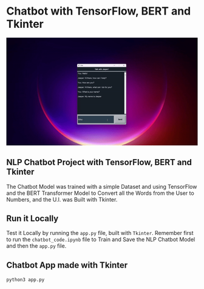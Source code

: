 # Chatbot with TensorFlow, BERT and Tkinter

![](./preview.gif)

##  NLP Chatbot Project with TensorFlow, BERT and Tkinter

The Chatbot Model was trained with a simple Dataset and using TensorFlow and the BERT Transformer Model to Convert all the Words from the User to Numbers, and the U.I. was Built with Tkinter.

## Run it Locally

Test it Locally by running the `app.py` file, built with `Tkinter`. Remember first to run the `chatbot_code.ipynb` file to Train and Save the NLP Chatbot Model and then the `app.py` file.

## Chatbot App made with Tkinter
```sh
python3 app.py
```
